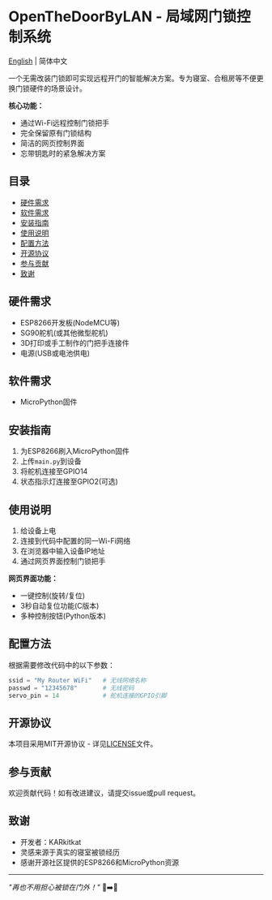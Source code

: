 # OpenTheDoorByLAN - 局域网门锁控制系统

[English](README.md) | 简体中文

一个无需改装门锁即可实现远程开门的智能解决方案。专为寝室、合租房等不便更换门锁硬件的场景设计。

**核心功能：**
- 通过Wi-Fi远程控制门锁把手
- 完全保留原有门锁结构
- 简洁的网页控制界面
- 忘带钥匙时的紧急解决方案

## 目录
- [硬件需求](#硬件需求)
- [软件需求](#软件需求)
- [安装指南](#安装指南)
- [使用说明](#使用说明)
- [配置方法](#配置方法)
- [开源协议](#开源协议)
- [参与贡献](#参与贡献)
- [致谢](#致谢)

## 硬件需求
- ESP8266开发板(NodeMCU等)
- SG90舵机(或其他微型舵机)
- 3D打印或手工制作的门把手连接件
- 电源(USB或电池供电)

## 软件需求
- MicroPython固件

## 安装指南
1. 为ESP8266刷入MicroPython固件
2. 上传`main.py`到设备
3. 将舵机连接至GPIO14
4. 状态指示灯连接至GPIO2(可选)

## 使用说明
1. 给设备上电
2. 连接到代码中配置的同一Wi-Fi网络
3. 在浏览器中输入设备IP地址
4. 通过网页界面控制门锁把手

**网页界面功能：**
- 一键控制(旋转/复位)
- 3秒自动复位功能(C版本)
- 多种控制按钮(Python版本)

## 配置方法
根据需要修改代码中的以下参数：
```python
ssid = "My Router WiFi"   # 无线网络名称
passwd = "12345678"       # 无线密码
servo_pin = 14            # 舵机连接的GPIO引脚  
```

## 开源协议
本项目采用MIT开源协议 - 详见[LICENSE](LICENSE)文件。

## 参与贡献
欢迎贡献代码！如有改进建议，请提交issue或pull request。

## 致谢
- 开发者：KARkitkat
- 灵感来源于真实的寝室被锁经历
- 感谢开源社区提供的ESP8266和MicroPython资源

---

*"再也不用担心被锁在门外！"* 🔑➡️📶